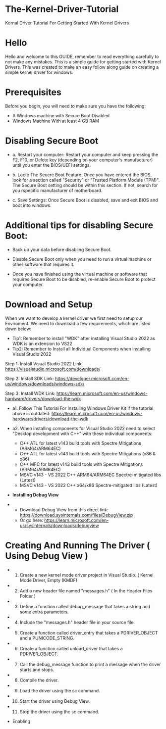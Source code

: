 # The-Kernel-Driver-Tutorial
Kernal Driver Tutorial For Getting Started With Kernel Drivers

# Hello
Hello and welcome to this GUIDE, remember to read everything carefully to not make any mistakes.
This is a simple guide for getting started with Kernel Drivers. 
This was created to make an easy follow along guide on creating a simple kernel driver for windows. 

# Prerequisites

Before you begin, you will need to make sure you have the following:

- A Windows machine with Secure Boot Disabled
- Windows Machine With at least 4 GB RAM

# Disabling Secure Boot

- a. Restart your computer: Restart your computer and keep pressing the F2, F10, or Delete key (depending on your computer's manufacturer) until you enter the BIOS/UEFI settings.

- b. Locte The Seucre Boot Feature: Once you have entered the BIOS, look for a section called "Security" or "Trusted Platform Module (TPM)". The Secure Boot setting should be within this section. If not, search for you rspecific manufacturer of motherboard. 

- c. Save Settings: Once Secure Boot is disabled, save and exit BIOS and boot into windows. 

# Additional tips for disabling Secure Boot:

- Back up your data before disabling Secure Boot.

- Disable Secure Boot only when you need to run a virtual machine or other software that requires it.

- Once you have finished using the virtual machine or software that requires Secure Boot to be disabled, re-enable Secure Boot to protect your computer.

# Download and Setup

When we want to develop a kernel driver we first need to setup our Enviroment.
We need to download a few requirements, which are listed down below:

 * Tip1: Remember to install "WDK" after installing Visual Studio 2022 as WDK is an extension to VS22
 * Tip2: Remember to Install all Individual Components when installing Visual Studio 2022

Step 1: Install Visual Studio 2022	Link: https://visualstudio.microsoft.com/downloads/

Step 2: Install SDK	Link: https://developer.microsoft.com/en-us/windows/downloads/windows-sdk/

Step 3: Install WDK	Link: https://learn.microsoft.com/en-us/windows-hardware/drivers/download-the-wdk

- a1. Follow This Tutorial For Installing Windows Driver Kit if the tutorial above is outdated: https://learn.microsoft.com/en-us/windows-hardware/drivers/download-the-wdk
- a2. When installing components for Visual Studio 2022 need to select "Desktop development with C++" with these individual components:
  
  - C++ ATL for latest v143 build tools with Spectre Mitigations (ARM64/ARM64EC)
  - C++ ATL for latest v143 build tools with Spectre Mitigations (x86 & x86)
  - C++ MFC for latest v143 build tools with Spectre Mitigations (ARM64/ARM64EC)
  - MSVC v143 - VS 2022 C++ ARM64/ARM64EC Spectre-mitigated libs (Latest)
  - MSVC v143 - VS 2022 C++ x64/x86 Spectre-mitigated libs (Latest)

- **Installing Debug View**
- * Download Debug View from this direct link: https://download.sysinternals.com/files/DebugView.zip
  * Or go here: https://learn.microsoft.com/en-us/sysinternals/downloads/debugview

# Creating And Running The Driver ( Using Debug View ) 

- 1. Create a new kernel mode driver project in Visual Studio. ( Kernel Mode Driver, Empty (KMDF)
- 2. Add a new header file named "messages.h" ( In the Header Files Folder )
- 3. Define a function called debug_message that takes a string and some extra parameters.
- 4. Include the "messages.h" header file in your source file.
- 5. Create a function called driver_entry that takes a PDRIVER_OBJECT and a PUNICODE_STRING.
- 6. Create a function called unload_driver that takes a PDRIVER_OBJECT.
- 7. Call the debug_message function to print a message when the driver starts and stops.
- 8. Compile the driver.
- 9. Load the driver using the sc command.
- 10. Start the driver using Debug View.
- 11. Stop the driver using the sc command.

- Enabling 







